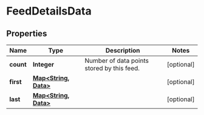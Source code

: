 

# FeedDetailsData


## Properties

| Name | Type | Description | Notes |
|------------ | ------------- | ------------- | -------------|
|**count** | **Integer** | Number of data points stored by this feed. |  [optional] |
|**first** | [**Map&lt;String, Data&gt;**](Data.md) |  |  [optional] |
|**last** | [**Map&lt;String, Data&gt;**](Data.md) |  |  [optional] |



